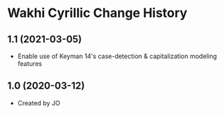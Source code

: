 Wakhi Cyrillic Change History
====================

1.1 (2021-03-05)
----------------
* Enable use of Keyman 14's case-detection & capitalization modeling features

1.0 (2020-03-12)
----------------
* Created by JO
